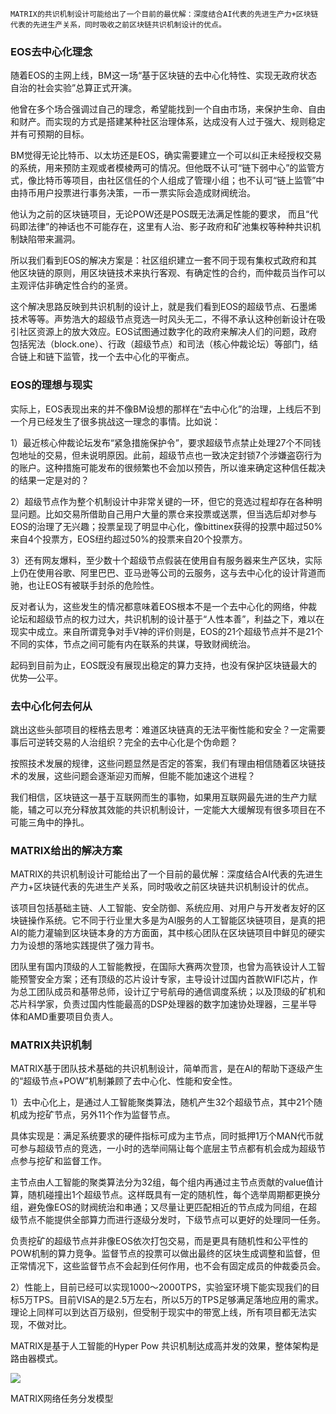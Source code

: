     MATRIX的共识机制设计可能给出了一个目前的最优解：深度结合AI代表的先进生产力+区块链代表的先进生产关系，同时吸收之前区块链共识机制设计的优点。

### EOS去中心化理念

随着EOS的主网上线，BM这一场“基于区块链的去中心化特性、实现无政府状态自治的社会实验”总算正式开演。

他曾在多个场合强调过自己的理念，希望能找到一个自由市场，来保护生命、自由和财产。而实现的方式是搭建某种社区治理体系，达成没有人过于强大、规则稳定并有可预期的目标。

BM觉得无论比特币、以太坊还是EOS，确实需要建立一个可以纠正未经授权交易的系统，用来预防主观或者模棱两可的情况。但他既不认可“链下弱中心”的监管方式，像比特币等项目，由社区信任的个人组成了管理小组；也不认可“链上监管”中由持币用户投票进行事务决策，一币一票实际会造成财阀统治。

他认为之前的区块链项目，无论POW还是POS既无法满足性能的要求， 而且“代码即法律”的神话也不可能存在，这里有人治、影子政府和矿池集权等种种共识机制缺陷带来漏洞。

所以我们看到EOS的解决方案是：社区组织建立一套不同于现有集权式政府和其他区块链的原则，用区块链技术来执行客观、有确定性的合约，而仲裁员当作可以主观评估非确定性合约的圣贤。

这个解决思路反映到共识机制的设计上，就是我们看到EOS的超级节点、石墨烯技术等等。声势浩大的超级节点竞选一时风头无二，不得不承认这种创新设计在吸引社区资源上的放大效应。EOS试图通过数字化的政府来解决人们的问题，政府包括宪法（block.one）、行政（超级节点）和司法（核心仲裁论坛）等部门，结合链上和链下监管，找一个去中心化的平衡点。


### EOS的理想与现实

实际上，EOS表现出来的并不像BM设想的那样在“去中心化”的治理，上线后不到一个月已经发生了很多挑战这一理念的事情。比如说：

 1）最近核心仲裁论坛发布“紧急措施保护令”，要求超级节点禁止处理27个不同钱包地址的交易，但未说明原因。此前，超级节点也一致决定封锁7个涉嫌盗窃行为的账户。这种措施可能发布的很频繁也不会加以预告，所以谁来确定这种信任裁决的结果一定是对的？

2）超级节点作为整个机制设计中非常关键的一环，但它的竞选过程却存在各种明显问题。比如交易所借助自己用户大量的票仓来投票或送票，但当选后却对参与EOS的治理了无兴趣；投票呈现了明显中心化，像bittinex获得的投票中超过50%来自4个投票方，EOS纽约超过50%的投票来自20个投票方。

3）还有网友爆料，至少数十个超级节点假装在使用自有服务器来生产区块，实际上仍在使用谷歌、阿里巴巴、亚马逊等公司的云服务，这与去中心化的设计背道而驰，也让EOS有被联手封杀的危险性。
 
反对者认为，这些发生的情况都意味着EOS根本不是一个去中心化的网络，仲裁论坛和超级节点的权力过大，共识机制的设计基于“人性本善”，利益之下，难以在现实中成立。来自所谓竞争对手V神的评价则是，EOS的21个超级节点并不是21个不同的实体，节点之间可能有内在联系的共谋，导致财阀统治。

起码到目前为止，EOS既没有展现出稳定的算力支持，也没有保护区块链最大的优势—公平。

### 去中心化何去何从

跳出这些头部项目的桎梏去思考：难道区块链真的无法平衡性能和安全？一定需要事后可逆转交易的人治组织？完全的去中心化是个伪命题？

按照技术发展的规律，这些问题显然是否定的答案，我们有理由相信随着区块链技术的发展，这些问题会逐渐迎刃而解，但能不能加速这个进程？

我们相信，区块链这一基于互联网而生的事物，如果用互联网最先进的生产力赋能，辅之可以充分释放其效能的共识机制设计，一定能大大缓解现有很多项目在不可能三角中的挣扎。

### MATRIX给出的解决方案

MATRIX的共识机制设计可能给出了一个目前的最优解：深度结合AI代表的先进生产力+区块链代表的先进生产关系，同时吸收之前区块链共识机制设计的优点。

该项目包括基础主链、人工智能、安全防御、系统应用、对用户与开发者友好的区块链操作系统。它不同于行业里大多是为AI服务的人工智能区块链项目，是真的把AI的能力灌输到区块链本身的方方面面，其中核心团队在区块链项目中鲜见的硬实力为设想的落地实践提供了强力背书。

团队里有国内顶级的人工智能教授，在国际大赛两次登顶，也曾为高铁设计人工智能预警安全方案；还有顶级的芯片设计专家，主导设计过国内首款WIFI芯片，作为总工团队成员和基带总师，设计辽宁号航母的通信调度系统；以及顶级的矿机和芯片科学家，负责过国内性能最高的DSP处理器的数字加速协处理器，三星半导体和AMD重要项目负责人。


### MATRIX共识机制

MATRIX基于团队技术基础的共识机制设计，简单而言，是在AI的帮助下逐级产生的“超级节点+POW”机制兼顾了去中心化、性能和安全性。

1）去中心化上，是通过人工智能聚类算法，随机产生32个超级节点，其中21个随机成为挖矿节点，另外11个作为监督节点。

具体实现是：满足系统要求的硬件指标可成为主节点，同时抵押1万个MAN代币就可参与超级节点的竞选，一小时的选举间隔让每个底层主节点都有机会成为超级节点参与挖矿和监督工作。

主节点由人工智能的聚类算法分为32组，每个组内再通过主节点贡献的value值计算，随机碰撞出1个超级节点。这样既具有一定的随机性，每个选举周期都更换分组，避免像EOS的财阀统治和串通；又尽量让更匹配相近的节点成为同组，在超级节点不能提供全部算力而进行逐级分发时，下级节点可以更好的处理同一任务。 

负责挖矿的超级节点并非像EOS依次打包交易，而是更具有随机性和公平性的POW机制的算力竞争。监督节点的投票可以做出最终的区块生成调整和监督，但正常情况下，这些监督节点不会起到任何作用，也不会有固定成员的仲裁委员会。

2）性能上，目前已经可以实现1000～2000TPS，实验室环境下能实现我们的目标5万TPS。目前VISA的是2.5万左右，所以5万的TPS足够满足落地应用的需求。理论上同样可以到达百万级别，但受制于现实中的带宽上线，所有项目都无法实现，不做对比。

MATRIX是基于人工智能的Hyper Pow 共识机制达成高并发的效果，整体架构是路由器模式。


![](https://i.imgur.com/r968Q6V.png)

MATRIX网络任务分发模型


